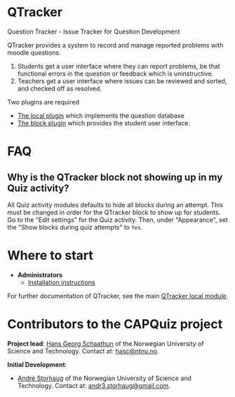 # QTracker

Question Tracker - Issue Tracker for Question Development

QTracker provides a system to record and manage reported problems
with moodle questions.

1. Students get a user interface where they can report problems, be that
   functional errors in the question or feedback which is uninstructive.
2. Teachers get a user interface where issues can be reviewed and sorted,
   and checked off as resolved.

Two plugins are required

+ [The local plugin](https://moodle.org/plugins/local_qtracker) which
  implements the question database
+ [The block plugin](https://moodle.org/plugins/block_qtracker)
  which provides the student user interface.

# FAQ

## Why is the QTracker block not showing up in my Quiz activity?  

All Quiz activity modules defaults to hide all blocks during an attempt.
This must be changed in order for the QTracker block to show up for students.
Go to the "Edit settings" for the Quiz activity. Then, under "Appearance", set the "Show blocks during quiz attempts" to `Yes`.

# Where to start 

* **Administrators**
  * [Installation instructions](Installation-instructions#installation-instructions)

For further documentation of QTracker, see the main [QTracker local module](https://moodle.org/plugins/local_qtracker).


# Contributors to the CAPQuiz project

**Project lead**: [Hans Georg Schaathun](http://www.hg.schaathun.net) of the Norwegian University of Science and Technology. Contact at: <hasc@ntnu.no>.

**Initial Development**:
* [André Storhaug](https://github.com/andstor) of the Norwegian University of Science and Technology. Contact at: <andr3.storhaug@gmail.com>.
